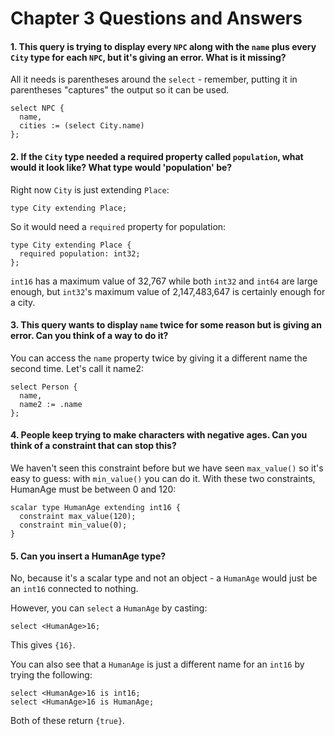# Chapter 3 Questions and Answers

#### 1. This query is trying to display every `NPC` along with the `name` plus every `City` type for each `NPC`, but it's giving an error. What is it missing?

All it needs is parentheses around the `select` - remember, putting it in parentheses "captures" the output so it can be used.

```edgeql
select NPC {
  name,
  cities := (select City.name)
};
```

#### 2. If the `City` type needed a required property called `population`, what would it look like? What type would 'population' be?

Right now `City` is just extending `Place`:

```sdl
type City extending Place;
```

So it would need a `required` property for population:

```sdl
type City extending Place {
  required population: int32;
};
```

`int16` has a maximum value of 32,767 while both `int32` and `int64` are large enough, but `int32`'s maximum value of 2,147,483,647 is certainly enough for a city.

#### 3. This query wants to display `name` twice for some reason but is giving an error. Can you think of a way to do it?

You can access the `name` property twice by giving it a different name the second time. Let's call it name2:

```edgeql
select Person {
  name,
  name2 := .name
};
```

#### 4. People keep trying to make characters with negative ages. Can you think of a constraint that can stop this?

We haven't seen this constraint before but we have seen `max_value()` so it's easy to guess: with `min_value()` you can do it. With these two constraints, HumanAge must be between 0 and 120:

```sdl
scalar type HumanAge extending int16 {
  constraint max_value(120);
  constraint min_value(0);
}
```

#### 5. Can you insert a HumanAge type?

No, because it's a scalar type and not an object - a `HumanAge` would just be an `int16` connected to nothing.

However, you can `select` a `HumanAge` by casting:

```edgeql
select <HumanAge>16;
```

This gives `{16}`.

You can also see that a `HumanAge` is just a different name for an `int16` by trying the following:

```edgeql
select <HumanAge>16 is int16;
select <HumanAge>16 is HumanAge;
```

Both of these return `{true}`.
